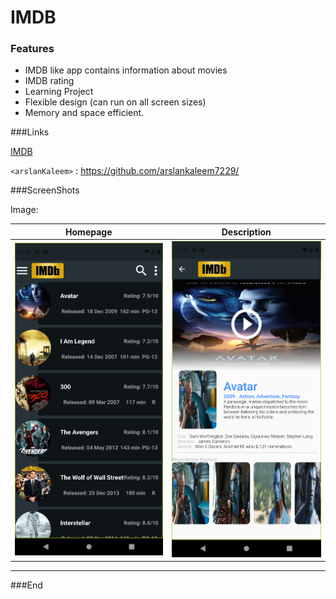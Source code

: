 # IMDB
### Features

- IMDB like app contains information about movies
- IMDB rating
- Learning Project
- Flexible design (can run on all screen sizes)
- Memory and space efficient.

###Links

[IMDB](https://github.com/arslankaleem7229/IMDB "link title")

`<arslanKaleem>` : <https://github.com/arslankaleem7229/>

###ScreenShots

Image:

| Homepage  | Description  |
| ------------ | ------------ |
| ![](https://github.com/arslankaleem7229/IMDB/blob/main/assets/Screenshots/HomePage.png?raw=true)  | ![](https://github.com/arslankaleem7229/IMDB/blob/main/assets/Screenshots/Description.png?raw=true)  |
----
###End
